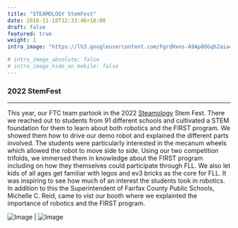 ```yaml
---
title: "STEAMOLOGY StemFest"
date: 2018-11-18T12:33:46+10:00
draft: false
featured: true
weight: 1
intro_image: "https://lh3.googleusercontent.com/FgrdHxns-A9Ap8OGqh2aia4dYnCZoh9QD4iQtXb8qUHXUcPRTfN34qloh4TmTpIGD6dF0C5Lf1cGqqokJs4665baQ05STB8g-Jg-q17OIk1lcKa2kZG9S020LFbvwDKNLCRcf5Nogyaf01owrtE5jts9VXQ2n9i-vfa4FUeuQ1c9LRKZrSiGoXjR_CPZhDgf5kSBio7SY1zhzzTOCcD4H4JZb2DvMN0dH_nKNEI-JjmnK_WWSe-dZo0BMtsdkpuzZ6X4vMPN6v49tP5rULRPaarfrXqhCijriRfZt_AbghSwjM0DDRLkN7qbmhjdczLGbT74JivMKeO3c-RPxgSLOPnr-ALknFFO2ta-pC_SxW0988LDLTtf3CcJW8xRQW0RgB6uJJiZkEg_khqiNBStqKkRhVPDW6Dw3aEyKmaK5Ilqp4Ykd0fzC-RuQrlv2PQiGR5q_6lqgOD9CL7zspa1pa8SvZo4_OC-nIOEHg42TFpGZHMtSDL3-1bcuGU5wDzWAMrNUCRP0D5SMU8k4MQS34gx-I2wrFtTtMhKx3FhYDf7soCZGIhZL4M0vYfZHQi4cWbo0jgX8I__ljTxMG621RNOcoJCF8CpdpnPcAoIBLUli11FqK7V-jTSSRHxIUWyB1w24ObPgu6VlY6P42OIa20xG7J91_eiYe41kolstb8H3tbxQiOrZEeAUurWI2LuR5LJB1s-6tjiFkQwtHcBwR_CL1FNXPVeRmK1YPO2gC8gqoZxdxEwyc8WWCSJ70EXpCdD07Z2YK7oemX3-xVy_u1UTrA8WY7BPgGFhAwVf22HDFntKBG0x2iwaLu9zevVQc6UEkPLF_NDcHxrfuCkuj7Tbxwc16MHy8C-BFuYYsSw0-PeoW9ycNtNaZDs7b9ommZqbiasMH_Jrerq1cMySBkvi-q4RfZoKT3dSUiD_aw-q3N7JuXUCvY-Hq1epQFAyLsm73niPRkVfnpTKHZlrUZ0BN1Jt-35Vgjbgnvo-oh7HgeICDBYd_PlUCTtW8TyZB3hXgZDJfByI7-_gA9O1zahF6QMLkp7wseEAMxcnMkFgW-D1E-Z=w828-h621-no?authuser=3"

# intro_image_absolute: false
# intro_image_hide_on_mobile: false
---
```


### 2022 StemFest
____________

This year, our FTC team partook in the 2022 [Steamology](https://www.steamologyus.org/) Stem Fest. There we reached out to students from 91 different schools and cultivated a STEM foundation for them to learn about both robotics and the FIRST program. We showed them how to drive our demo robot and explained the different parts involved. The students were particularly interested in the mecanum wheels which allowed the robot to move side to side. Using our two competition trifolds, we immersed them in knowledge about the FIRST program including on how they themselves could participate through FLL. We also let kids of all ages get familiar with legos and ev3 bricks as the core for FLL. It was inspiring to see how much of an interest the students took in robotics. In addition to this the Superintendent of Fairfax County Public Schools, Michelle C. Reid, came to vist our booth where we explainted the importance of robotics and the FIRST program. 

![Image](/images/out/stemfest_lindsay.jpg) |  ![Image](/images/out/stemfest_winnie.jpg)



